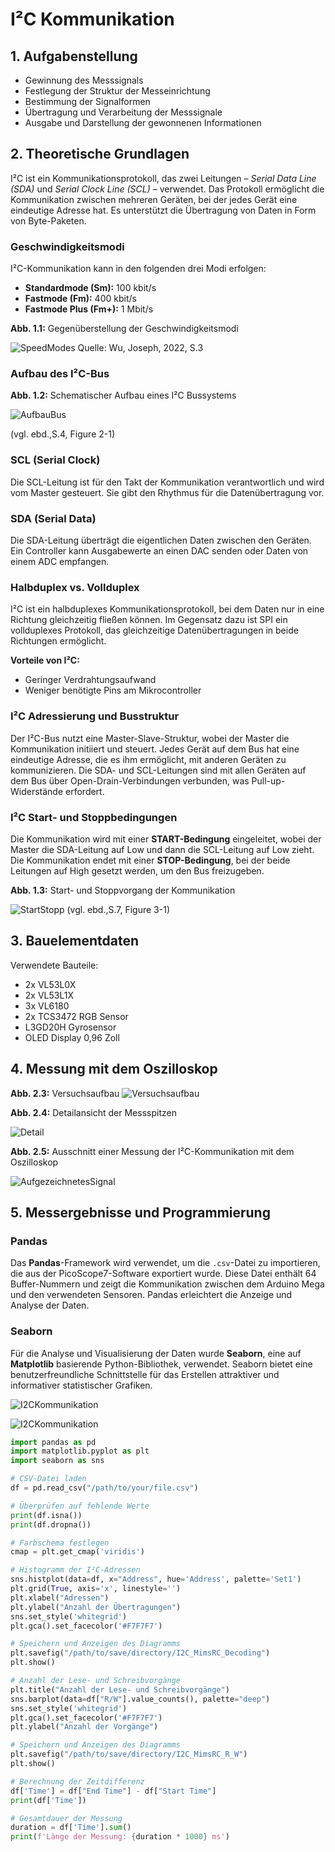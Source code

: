 # I²C Kommunikation

## 1. Aufgabenstellung

- Gewinnung des Messsignals
- Festlegung der Struktur der Messeinrichtung
- Bestimmung der Signalformen
- Übertragung und Verarbeitung der Messsignale
- Ausgabe und Darstellung der gewonnenen Informationen

## 2. Theoretische Grundlagen

I²C ist ein Kommunikationsprotokoll, das zwei Leitungen – _Serial Data Line (SDA)_ und _Serial Clock Line (SCL)_ – verwendet. 
Das Protokoll ermöglicht die Kommunikation zwischen mehreren Geräten, bei der jedes Gerät eine eindeutige Adresse hat. 
Es unterstützt die Übertragung von Daten in Form von Byte-Paketen.

### Geschwindigkeitsmodi

I²C-Kommunikation kann in den folgenden drei Modi erfolgen:

- **Standardmode (Sm):** 100 kbit/s
- **Fastmode (Fm):** 400 kbit/s
- **Fastmode Plus (Fm+):** 1 Mbit/s

**Abb. 1.1:** Gegenüberstellung der Geschwindigkeitsmodi

![SpeedModes](img/SpeedModes.png)
Quelle: Wu, Joseph, 2022, S.3
### Aufbau des I²C-Bus

**Abb. 1.2:** Schematischer Aufbau eines I²C Bussystems

![AufbauBus](img/AufbauBus.png)

(vgl. ebd.,S.4, Figure 2-1)

### SCL (Serial Clock)

Die SCL-Leitung ist für den Takt der Kommunikation verantwortlich und wird vom Master gesteuert. Sie gibt den Rhythmus für die Datenübertragung vor.

### SDA (Serial Data)

Die SDA-Leitung überträgt die eigentlichen Daten zwischen den Geräten. Ein Controller kann Ausgabewerte an einen DAC senden oder Daten von einem ADC empfangen.

### Halbduplex vs. Vollduplex

I²C ist ein halbduplexes Kommunikationsprotokoll, bei dem Daten nur in eine Richtung gleichzeitig fließen können. Im Gegensatz dazu ist SPI ein vollduplexes Protokoll, das gleichzeitige Datenübertragungen in beide Richtungen ermöglicht.

**Vorteile von I²C:**

- Geringer Verdrahtungsaufwand
- Weniger benötigte Pins am Mikrocontroller

### I²C Adressierung und Busstruktur

Der I²C-Bus nutzt eine Master-Slave-Struktur, wobei der Master die Kommunikation initiiert und steuert. Jedes Gerät auf dem Bus hat eine eindeutige Adresse, die es ihm ermöglicht, mit anderen Geräten zu kommunizieren. Die SDA- und SCL-Leitungen sind mit allen Geräten auf dem Bus über Open-Drain-Verbindungen verbunden, was Pull-up-Widerstände erfordert.

### I²C Start- und Stoppbedingungen

Die Kommunikation wird mit einer **START-Bedingung** eingeleitet, wobei der Master die SDA-Leitung auf Low und dann die SCL-Leitung auf Low zieht. Die Kommunikation endet mit einer **STOP-Bedingung**, bei der beide Leitungen auf High gesetzt werden, um den Bus freizugeben.

**Abb. 1.3:** Start- und Stoppvorgang der Kommunikation

![StartStopp](img/StartStopp.png)
(vgl. ebd.,S.7, Figure 3-1)

## 3. Bauelementdaten

Verwendete Bauteile:

- 2x VL53L0X
- 2x VL53L1X
- 3x VL6180
- 2x TCS3472 RGB Sensor
- L3GD20H Gyrosensor
- OLED Display 0,96 Zoll

## 4. Messung mit dem Oszilloskop

**Abb. 2.3:** Versuchsaufbau
![Versuchsaufbau](img/Testaufbau.png)

**Abb. 2.4:** Detailansicht der Messspitzen

![Detail](img/Messspitzen.png)

**Abb. 2.5:** Ausschnitt einer Messung der I²C-Kommunikation mit dem Oszilloskop

![AufgezeichnetesSignal](img/AufgezeichnetesSignal.png)

## 5. Messergebnisse und Programmierung

### Pandas

Das **Pandas**-Framework wird verwendet, um die `.csv`-Datei zu importieren, die aus der PicoScope7-Software exportiert wurde. Diese Datei enthält 64 Buffer-Nummern und zeigt die Kommunikation zwischen dem Arduino Mega und den verwendeten Sensoren. Pandas erleichtert die Anzeige und Analyse der Daten.

### Seaborn

Für die Analyse und Visualisierung der Daten wurde **Seaborn**, eine auf **Matplotlib** basierende Python-Bibliothek, verwendet. Seaborn bietet eine benutzerfreundliche Schnittstelle für das Erstellen attraktiver und informativer statistischer Grafiken.

![I2CKommunikation](img/I2C_MimsRC_Decoding.png)

![I2CKommunikation](img/I2C_MimsRC_R_W.png)

```python
import pandas as pd
import matplotlib.pyplot as plt
import seaborn as sns

# CSV-Datei laden
df = pd.read_csv("/path/to/your/file.csv")

# Überprüfen auf fehlende Werte
print(df.isna())
print(df.dropna())

# Farbschema festlegen
cmap = plt.get_cmap('viridis')

# Histogramm der I²C-Adressen
sns.histplot(data=df, x="Address", hue='Address', palette='Set1')
plt.grid(True, axis='x', linestyle='')
plt.xlabel("Adressen")
plt.ylabel("Anzahl der Übertragungen")
sns.set_style('whitegrid')
plt.gca().set_facecolor('#F7F7F7')

# Speichern und Anzeigen des Diagramms
plt.savefig("/path/to/save/directory/I2C_MimsRC_Decoding")
plt.show()

# Anzahl der Lese- und Schreibvorgänge
plt.title("Anzahl der Lese- und Schreibvorgänge")
sns.barplot(data=df["R/W"].value_counts(), palette="deep")
sns.set_style('whitegrid')
plt.gca().set_facecolor('#F7F7F7')
plt.ylabel("Anzahl der Vorgänge")

# Speichern und Anzeigen des Diagramms
plt.savefig("/path/to/save/directory/I2C_MimsRC_R_W")
plt.show()

# Berechnung der Zeitdifferenz
df['Time'] = df["End Time"] - df["Start Time"]
print(df['Time'])

# Gesamtdauer der Messung
duration = df['Time'].sum()
print(f'Länge der Messung: {duration * 1000} ms')

```

